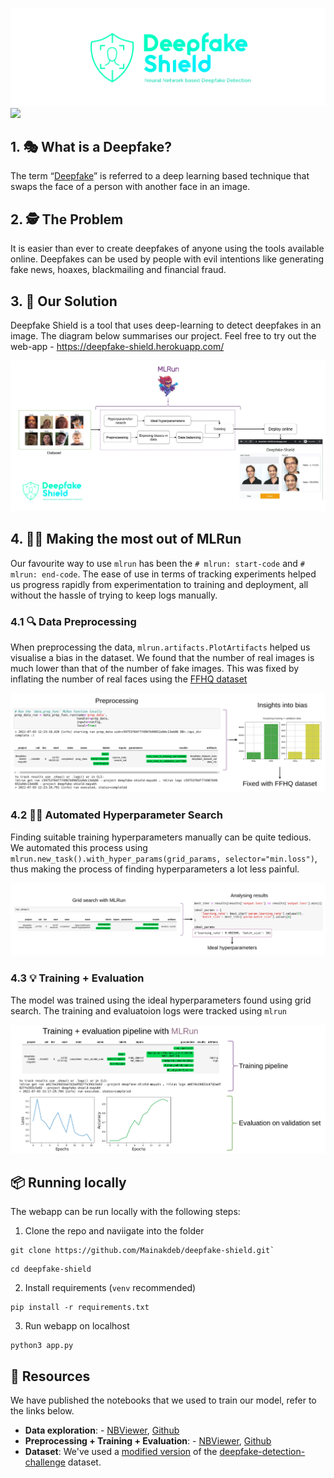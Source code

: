 ![](/assets/deepfake-shield-banner-wide.png)
[![](https://img.shields.io/badge/heroku-deployed-green)](https://deepfake-shield.herokuapp.com/)

## 1. :performing_arts: What is a Deepfake?
The term “[Deepfake](https://en.wikipedia.org/wiki/Deepfake)” is referred to a deep learning based technique that swaps the face of a person with another face in an image.

## 2. :detective: The Problem 
It is easier than ever to create deepfakes of anyone using the tools available online. Deepfakes can be used by people with evil intentions like generating fake news, hoaxes, blackmailing and financial fraud.

## 3. :dart: Our Solution
Deepfake Shield is a tool that uses deep-learning to detect deepfakes in an image. The diagram below summarises our project. Feel free to try out the web-app - https://deepfake-shield.herokuapp.com/

![](/assets/summary.png)

## 4. 🧙‍♂️ Making the most out of MLRun 

Our favourite way to use `mlrun` has been the `# mlrun: start-code` and  `# mlrun: end-code`. The ease of use in terms of tracking experiments helped us progress rapidly from experimentation to training and deployment, all without the hassle of trying to keep logs manually.


### 4.1 :mag: Data Preprocessing

When preprocessing the data, `mlrun.artifacts.PlotArtifacts` helped us visualise a bias in the dataset. We found that the number of real images is much lower than that of the number of fake images. This was fixed by inflating the number of real faces using the [FFHQ dataset](https://github.com/NVlabs/ffhq-dataset)

![](/assets/mlrun_util_preprocessing.png)

### 4.2 🧑‍🔬 Automated Hyperparameter Search
Finding suitable training hyperparameters manually can be quite tedious. We automated this process using `mlrun.new_task().with_hyper_params(grid_params, selector="min.loss")`, thus making the process of finding hyperparameters a lot less painful.

![](/assets/mlrun_util_grid_search.png)


### 4.3 💡 Training + Evaluation 

The model was trained using the ideal hyperparameters found using grid search. The training and evaluatoion logs were tracked using `mlrun`

![](/assets/mlrun_util_train.png)

## 📦 Running locally

The webapp can be run locally with the following steps:
1. Clone the repo and naviigate into the folder 

  ```
  git clone https://github.com/Mainakdeb/deepfake-shield.git`
  ```

```
cd deepfake-shield
```

2. Install requirements (`venv` recommended)

```
pip install -r requirements.txt
```

3. Run webapp on localhost

```
python3 app.py
```

## 📗 Resources
We have published the notebooks that we used to train our model, refer to the links below.

* **Data exploration**: - [NBViewer](https://nbviewer.jupyter.org/github/Mainakdeb/deepfake-shield/blob/main/notebooks/preprocess_and_explore_data.ipynb), [Github](https://github.com/Mainakdeb/deepfake-shield/blob/main/notebooks/preprocess_and_explore_data.ipynb)
* **Preprocessing + Training + Evaluation**: - [NBViewer](https://nbviewer.jupyter.org/github/Mainakdeb/deepfake-shield/blob/main/notebooks/train_deep_shield_model.ipynb), [Github](https://github.com/Mainakdeb/deepfake-shield/blob/main/notebooks/train_deep_shield_model.ipynb)
* **Dataset**: We've used a [modified version](https://www.kaggle.com/unkownhihi/deepfake) of the [deepfake-detection-challenge](https://www.kaggle.com/c/deepfake-detection-challenge) dataset.
